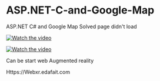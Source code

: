 # ASP.NET-C-and-Google-Map
ASP.NET C# and Google Map Solved page didn't load

[![Watch the video](https://img.youtube.com/vi/nSt-6bg79eM/0.jpg)](https://youtu.be/nSt-6bg79eM)

[![Watch the video](https://img.youtube.com/vi/yRAaWvleaGk/0.jpg)](https://youtu.be/yRAaWvleaGk)


Can be start web Augmented reality

Https://Webxr.edafait.com
